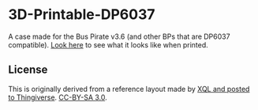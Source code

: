 3D-Printable-DP6037
===================

A case made for the Bus Pirate v3.6 (and other BPs that are DP6037 compatible). [Look here](http://open.konspyre.org/blog/2012/12/31/3d-printed-bus-pirate-case/) to see what it looks like when printed.

## License

This is originally derived from a reference layout made by [XQL and posted to Thingiverse](http://www.thingiverse.com/thing:33517). [CC-BY-SA 3.0](http://creativecommons.org/licenses/by-sa/3.0/).